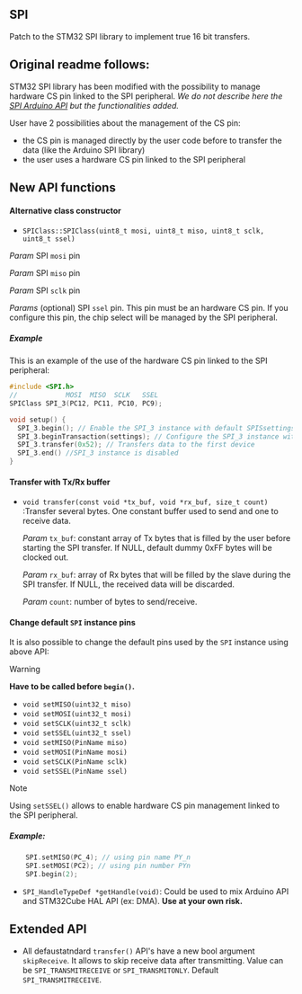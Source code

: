 ## SPI

Patch to the STM32 SPI library to implement true 16 bit transfers.

 Original readme follows:
 -----------------------

STM32 SPI library has been modified with the possibility to manage hardware CS pin linked to the SPI peripheral.
_We do not describe here the [SPI Arduino API](https://www.arduino.cc/en/Reference/SPI) but the functionalities added._

User have 2 possibilities about the management of the CS pin:
* the CS pin is managed directly by the user code before to transfer the data (like the Arduino SPI library)
* the user uses a hardware CS pin linked to the SPI peripheral

## New API functions

#### Alternative class constructor
* `SPIClass::SPIClass(uint8_t mosi, uint8_t miso, uint8_t sclk, uint8_t ssel)`

_Param_ SPI `mosi` pin

_Param_ SPI `miso` pin

_Param_ SPI `sclk` pin

_Params_ (optional) SPI `ssel` pin. This pin must be an hardware CS pin. If you configure this pin, the chip select will be managed by the SPI peripheral.

##### Example

This is an example of the use of the hardware CS pin linked to the SPI peripheral:

```C++
#include <SPI.h>
//            MOSI  MISO  SCLK   SSEL
SPIClass SPI_3(PC12, PC11, PC10, PC9);

void setup() {
  SPI_3.begin(); // Enable the SPI_3 instance with default SPISsettings
  SPI_3.beginTransaction(settings); // Configure the SPI_3 instance with other settings
  SPI_3.transfer(0x52); // Transfers data to the first device
  SPI_3.end() //SPI_3 instance is disabled
}
```

#### Transfer with Tx/Rx buffer

* `void transfer(const void *tx_buf, void *rx_buf, size_t count)` :Transfer several bytes. One constant buffer used to send and one to receive data.

  _Param_  `tx_buf`: constant array of Tx bytes that is filled by the user before starting the SPI transfer. If NULL, default dummy 0xFF bytes will be clocked out.

  _Param_  `rx_buf`: array of Rx bytes that will be filled by the slave during the SPI transfer. If NULL, the received data will be discarded.

  _Param_ `count`: number of bytes to send/receive.

#### Change default `SPI` instance pins
It is also possible to change the default pins used by the `SPI` instance using above API:

> [!WARNING]
> **Have to be called before `begin()`.**

* `void setMISO(uint32_t miso)`
* `void setMOSI(uint32_t mosi)`
* `void setSCLK(uint32_t sclk)`
* `void setSSEL(uint32_t ssel)`
* `void setMISO(PinName miso)`
* `void setMOSI(PinName mosi)`
* `void setSCLK(PinName sclk)`
* `void setSSEL(PinName ssel)`

> [!NOTE]
> Using `setSSEL()` allows to enable hardware CS pin management linked to the SPI peripheral.

##### Example:
```C++
    SPI.setMISO(PC_4); // using pin name PY_n
    SPI.setMOSI(PC2); // using pin number PYn
    SPI.begin(2);
```

* `SPI_HandleTypeDef *getHandle(void)`: Could be used to mix Arduino API and STM32Cube HAL API (ex: DMA). **Use at your own risk.**

## Extended API

* All defaustatndard `transfer()` API's have a new bool argument `skipReceive`. It allows to skip receive data after transmitting. Value can be `SPI_TRANSMITRECEIVE` or `SPI_TRANSMITONLY`. Default `SPI_TRANSMITRECEIVE`.
